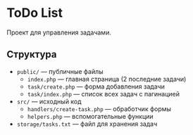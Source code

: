 # ToDo List
Проект для управления задачами.

## Структура
- `public/` — публичные файлы
  - `index.php` — главная страница (2 последние задачи)
  - `task/create.php` — форма добавления задачи
  - `task/index.php` — список всех задач с пагинацией
- `src/` — исходный код
  - `handlers/create-task.php` — обработчик формы
  - `helpers.php` — вспомогательные функции
- `storage/tasks.txt` — файл для хранения задач